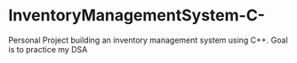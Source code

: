 # InventoryManagementSystem-C-
Personal Project building an inventory management system using C++. Goal is to practice my DSA 
